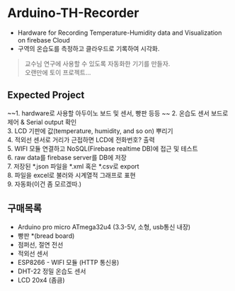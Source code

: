 # Arduino-TH-Recorder
- Hardware for Recording Temperature-Humidity data and Visualization on firebase Cloud  
- 구역의 온습도를 측정하고 클라우드로 기록하여 시각화.  

>교수님 연구에 사용할 수 있도록 자동화한 기기를 만들자.  
>오랜만에 토이 프로젝트...  




## Expected Project
~~1. hardware로 사용할 아두이노 보드 및 센서, 빵판 등등   ~~
2. 온습도 센서 보드로 제어 & Serial output 확인  
3. LCD 기판에 값(temperature, humidity, and so on) 뿌리기  
4. 적외선 센서로 거리가 근접하면 LCD에 전화번호? 출력  
5. WIFI 모듈 연결하고 NoSQL(Firebase realtime DB)에 접근 및 테스트  
6. raw data를 firebase server를 DB에 저장  
7. 저장된 \*.json 파일을 \*.xml 혹은 \*.csv로 export  
8. 파일을 excel로 불러와 시계열적 그래프로 표현  
9. 자동화(이건 좀 모르겠따.)  




## 구매목록 

+ Arduino pro micro ATmega32u4 (3.3-5V, 소형, usb통신 내장)
+ 빵판 *(bread board)
+ 점퍼선, 절연 전선
+ 적외선 센서 
+ ESP8266 - WIFI 모듈 (HTTP 통신용)
+ DHT-22 정밀 온습도 센서
+ LCD 20x4 (좀큼)

